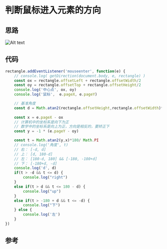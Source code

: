 <!--
 * @Author: lijing
 * @Date: 2023-12-15 23:12:55
 * @LastEditors: lijing
 * @LastEditTime: 2023-12-15 23:30:55
 * @Description: 
-->
# 判断鼠标进入元素的方向

## 思路

![Alt text](https://pics1.baidu.com/feed/e61190ef76c6a7ef34b13107b338375df2de664f@f_auto?token=25cc40ec8d42ad5dd78d3850201d94fc&f=jpeg)

## 代码

```js
rectangle.addEventListener('mouseenter', function(e) {
    // console.log( getDirection(document.body, e, rectangle) )
    const ox = rectangle.offsetLeft + rectangle.offsetWidth/2
    const oy = rectangle.offsetTop + rectangle.offsetHeight/2
    console.log('中心点', ox, oy)
    console.log('鼠标',  e.pageX, e.pageY)

    // 基准角度
    const d = Math.atan2(rectangle.offsetHeight,rectangle.offsetWidth)*180/ Math.PI
    
    const x = e.pageX - ox
    // 计算机中的坐标系是向下为正
    // 数学中的坐标系是向上为正，方向是相反的，要矫正下
    const y = -1 * (e.pageY - oy)

    const t = Math.atan2(y,x)*180/ Math.PI
    // console.log('角度', t)
    // 右： [-d, d]
    // 上： [d, 180-d]
    // 左： [180-d, 180] && [-180, -180+d]
    // 下： [-180+d, -d]
    console.log('d', d)
    if(t > -d && t <= d) {
        console.log("right")
    }
    else if(t > d && t <= 180 - d) {
        console.log("up")
    }
    else if(t > -180 + d && t <= -d) {
        console.log("下")
    } else {
        console.log('左')
    }
})
```
## 参考
